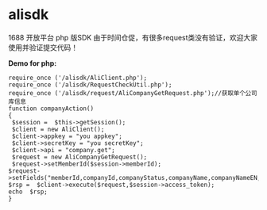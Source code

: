 alisdk
======

1688 开放平台 php 版SDK
由于时间仓促，有很多request类没有验证，欢迎大家使用并验证提交代码！

**Demo for php:**

    require_once ('/alisdk/AliClient.php');
    require_once ('/alisdk/RequestCheckUtil.php');
    require_once ('/alisdk/request/AliCompanyGetRequest.php');//获取单个公司库信息
    function companyAction()
    {
     $session =  $this->getSession();
     $client = new AliClient();
     $client->appkey = "you appkey";
     $client->secretKey = "you secretKey";
     $client->api = "company.get";
     $request = new AliCompanyGetRequest();
     $request->setMemberId($session->memberId);
    $request->setFields("memberId,companyId,companyStatus,companyName,companyNameEN,account,productionService,companyCategoryInfo,foundedPlace");
    $rsp =  $client->execute($request,$session->access_token);
    echo  $rsp;
    }
